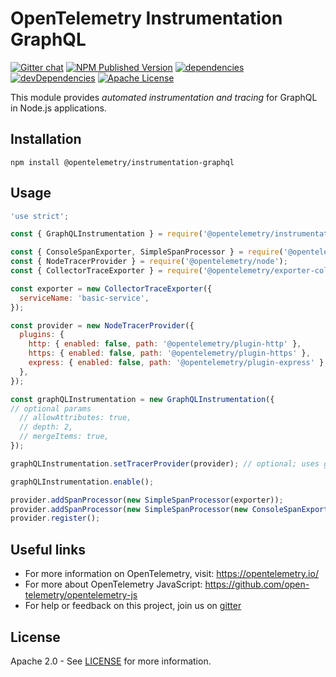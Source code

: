 # OpenTelemetry Instrumentation GraphQL

[![Gitter chat][gitter-image]][gitter-url]
[![NPM Published Version][npm-img]][npm-url]
[![dependencies][dependencies-image]][dependencies-url]
[![devDependencies][devDependencies-image]][devDependencies-url]
[![Apache License][license-image]][license-image]

This module provides *automated instrumentation and tracing* for GraphQL in Node.js applications.

## Installation

```shell script
npm install @opentelemetry/instrumentation-graphql
```

## Usage

```js
'use strict';

const { GraphQLInstrumentation } = require('@opentelemetry/instrumentation-graphql');

const { ConsoleSpanExporter, SimpleSpanProcessor } = require('@opentelemetry/tracing');
const { NodeTracerProvider } = require('@opentelemetry/node');
const { CollectorTraceExporter } = require('@opentelemetry/exporter-collector');

const exporter = new CollectorTraceExporter({
  serviceName: 'basic-service',
});

const provider = new NodeTracerProvider({
  plugins: {
    http: { enabled: false, path: '@opentelemetry/plugin-http' },
    https: { enabled: false, path: '@opentelemetry/plugin-https' },
    express: { enabled: false, path: '@opentelemetry/plugin-express' },
  },
});

const graphQLInstrumentation = new GraphQLInstrumentation({
// optional params
  // allowAttributes: true,
  // depth: 2,
  // mergeItems: true,
});

graphQLInstrumentation.setTracerProvider(provider); // optional; uses global tracer by default

graphQLInstrumentation.enable();

provider.addSpanProcessor(new SimpleSpanProcessor(exporter));
provider.addSpanProcessor(new SimpleSpanProcessor(new ConsoleSpanExporter()));
provider.register();

```

## Useful links

- For more information on OpenTelemetry, visit: <https://opentelemetry.io/>
- For more about OpenTelemetry JavaScript: <https://github.com/open-telemetry/opentelemetry-js>
- For help or feedback on this project, join us on [gitter][gitter-url]

## License

Apache 2.0 - See [LICENSE][license-url] for more information.

[gitter-image]: https://badges.gitter.im/open-telemetry/opentelemetry-js.svg
[gitter-url]: https://gitter.im/open-telemetry/opentelemetry-node?utm_source=badge&utm_medium=badge&utm_campaign=pr-badge&utm_content=badge
[license-url]: https://github.com/open-telemetry/opentelemetry-js/blob/main/LICENSE
[license-image]: https://img.shields.io/badge/license-Apache_2.0-green.svg?style=flat
[dependencies-image]: https://david-dm.org/open-telemetry/opentelemetry-js/status.svg?path=packages/opentelemetry-instrumentation-graphql
[dependencies-url]: https://david-dm.org/open-telemetry/opentelemetry-js?path=packages%2Fopentelemetry-instrumentation-graphql
[devDependencies-image]: https://david-dm.org/open-telemetry/opentelemetry-js/dev-status.svg?path=packages/opentelemetry-instrumentation-graphql
[devDependencies-url]: https://david-dm.org/open-telemetry/opentelemetry-js?path=packages%2Fopentelemetry-instrumentation-graphql&type=dev
[npm-url]: https://www.npmjs.com/package/@opentelemetry/instrumentation-graphql
[npm-img]: https://badge.fury.io/js/%40opentelemetry%2Finstrumentation-graphql.svg
